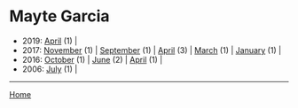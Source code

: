 # Mayte Garcia

  * 2019: 
      [April](./mayte-garcia-2019-04.md) (1) | 
  * 2017: 
      [November](./mayte-garcia-2017-11.md) (1) | 
      [September](./mayte-garcia-2017-09.md) (1) | 
      [April](./mayte-garcia-2017-04.md) (3) | 
      [March](./mayte-garcia-2017-03.md) (1) | 
      [January](./mayte-garcia-2017-01.md) (1) | 
  * 2016: 
      [October](./mayte-garcia-2016-10.md) (1) | 
      [June](./mayte-garcia-2016-06.md) (2) | 
      [April](./mayte-garcia-2016-04.md) (1) | 
  * 2006: 
      [July](./mayte-garcia-2006-07.md) (1) | 

----

[Home](../)
